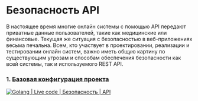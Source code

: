 # Безопасность API
В настоящее время многие онлайн системы с помощью API передают приватные данные пользователей, такие как медицинские или финансовые. Текущая же ситуация с безопасностью в веб-приложениях весьма печальна. Всем, кто участвует в проектировании, реализации и тестировании онлайн систем, важно иметь общую картину по существующим угрозам и способам обеспечения безопасности как всей системы, так и используемого REST API.

### 1. [Базовая конфигурация проекта](https://youtu.be/3KXTliungCg "Базовая конфигурация проекта")

[![Golang | Live code | Безопасность | API](https://img.youtube.com/vi/3KXTliungCg/maxresdefault.jpg)](https://youtu.be/3KXTliungCg? "Golang | Live code | Безопасность | API")
